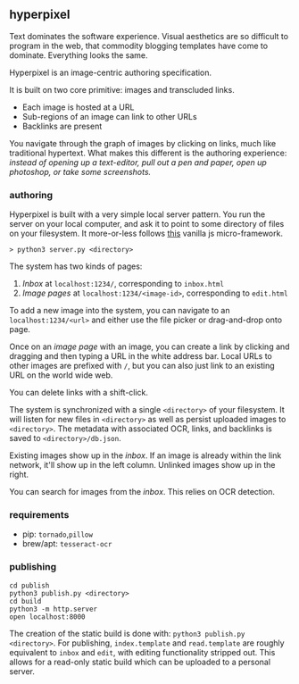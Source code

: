 ## hyperpixel

Text dominates the software experience. Visual aesthetics are so difficult to
program in the web, that commodity blogging templates have come to dominate.
Everything looks the same.

Hyperpixel is an image-centric authoring specification.

It is built on two core primitive: images and transcluded links.
- Each image is hosted at a URL
- Sub-regions of an image can link to other URLs
- Backlinks are present

You navigate through the graph of images by clicking on links, much like
traditional hypertext. What makes this different is the authoring experience:
*instead of opening up a text-editor, pull out a pen and paper, open up
photoshop, or take some screenshots.*

### authoring

Hyperpixel is built with a very simple local server pattern. You run the server
on your local computer, and ask it to point to some directory of files on your
filesystem. It more-or-less follows
[this](https://gist.github.com/tobyshooters/5aa0b729e961661156f903817e56226b)
vanilla js micro-framework.

```
> python3 server.py <directory>
```

The system has two kinds of pages:
1. *Inbox* at `localhost:1234/`, corresponding to `inbox.html`
2. *Image pages* at `localhost:1234/<image-id>`, corresponding to `edit.html`

To add a new image into the system, you can navigate to an
`localhost:1234/<url>` and either use the file picker or drag-and-drop onto
page.

Once on an *image page* with an image, you can create a link by clicking and
dragging and then typing a URL in the white address bar. Local URLs to other
images are prefixed with `/`, but you can also just link to an existing URL on
the world wide web.

You can delete links with a shift-click.

The system is synchronized with a single `<directory>` of your filesystem. It
will listen for new files in `<directory>` as well as persist uploaded images
to `<directory>`. The metadata with associated OCR, links, and backlinks is
saved to `<directory>/db.json`.

Existing images show up in the *inbox*. If an image is already within the link
network, it'll show up in the left column. Unlinked images show up in the
right.

You can search for images from the *inbox*. This relies on OCR detection.


### requirements

- pip: `tornado`,`pillow`
- brew/apt: `tesseract-ocr`


### publishing

```
cd publish
python3 publish.py <directory>
cd build
python3 -m http.server
open localhost:8000
```

The creation of the static build is done with: `python3 publish.py
<directory>`. For publishing, `index.template` and `read.template` are roughly
equivalent to `inbox` and `edit`, with editing functionality stripped out. This
allows for a read-only static build which can be uploaded to a personal server.
